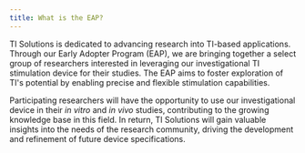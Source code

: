 ```yaml
---
title: What is the EAP?
---
```

TI Solutions is dedicated to advancing research into TI-based applications. Through our Early Adopter Program (EAP), we are bringing together a select group of researchers interested in leveraging our investigational TI stimulation device for their studies. The EAP aims to foster exploration of TI's potential by enabling precise and flexible stimulation capabilities.

Participating researchers will have the opportunity to use our investigational device in their *in vitro* and *in vivo* studies, contributing to the growing knowledge base in this field. In return, TI Solutions will gain valuable insights into the needs of the research community, driving the development and refinement of future device specifications.
